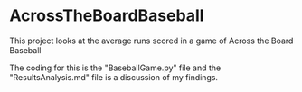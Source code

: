 # AcrossTheBoardBaseball
This project looks at the average runs scored in a game of Across the Board Baseball

The coding for this is the "BaseballGame.py" file and the "ResultsAnalysis.md" file is a discussion of my findings.
